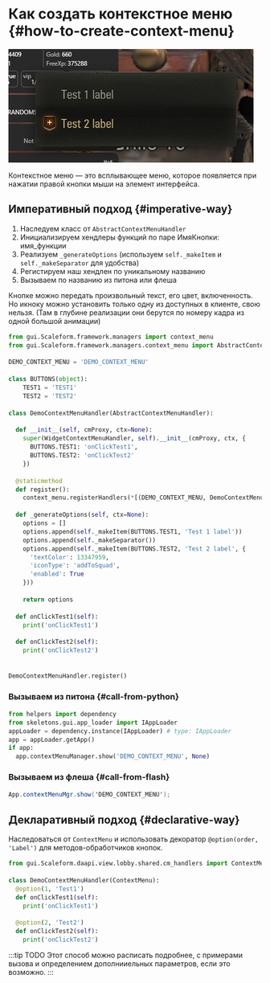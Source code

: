 # Как создать контекстное меню {#how-to-create-context-menu}

![demo](./assets/demo.png)

Контекстное меню — это всплывающее меню, которое появляется при нажатии правой кнопки мыши на элемент интерфейса.

## Императивный подход {#imperative-way}

1. Наследуем класс от `AbstractContextMenuHandler`
2. Инициализируем хендлеры функций по паре ИмяКнопки: имя_функции
3. Реализуем `_generateOptions` (используем `self._makeItem` и `self._makeSeparator` для удобства)
4. Регистируем наш хендлен по уникальному названию
5. Вызываем по названию из питона или флеша


Кнопке можно передать произвольный текст, его цвет, включенность. Но икноку можно установить только одну из доступных в клиенте, свою нельзя. (Там в глубине реализации они берутся по номеру кадра из одной большой анимации)

```python
from gui.Scaleform.framework.managers import context_menu
from gui.Scaleform.framework.managers.context_menu import AbstractContextMenuHandler

DEMO_CONTEXT_MENU = 'DEMO_CONTEXT_MENU'

class BUTTONS(object):
    TEST1 = 'TEST1'
    TEST2 = 'TEST2'

class DemoContextMenuHandler(AbstractContextMenuHandler):

  def __init__(self, cmProxy, ctx=None):
    super(WidgetContextMenuHandler, self).__init__(cmProxy, ctx, {
      BUTTONS.TEST1: 'onClickTest1',
      BUTTONS.TEST2: 'onClickTest2'
    })

  @staticmethod
  def register():
    context_menu.registerHandlers(*[(DEMO_CONTEXT_MENU, DemoContextMenuHandler)])

  def _generateOptions(self, ctx=None):
    options = []
    options.append(self._makeItem(BUTTONS.TEST1, 'Test 1 label'))
    options.append(self._makeSeparator())
    options.append(self._makeItem(BUTTONS.TEST2, 'Test 2 label', {
      'textColor': 13347959,
      'iconType': 'addToSquad',
      'enabled': True
    }))

    return options

  def onClickTest1(self):
    print('onClickTest1')

  def onClickTest2(self):
    print('onClickTest2')


DemoContextMenuHandler.register()
```

### Вызываем из питона {#call-from-python}
```python
from helpers import dependency
from skeletons.gui.app_loader import IAppLoader
appLoader = dependency.instance(IAppLoader) # type: IAppLoader
app = appLoader.getApp()
if app:
  app.contextMenuManager.show('DEMO_CONTEXT_MENU', None)
```

### Вызываем из флеша {#call-from-flash}
```actionscript
App.contextMenuMgr.show('DEMO_CONTEXT_MENU');
```

## Декларативный подход {#declarative-way}

Наследоваться от `ContextMenu` и использовать декоратор `@option(order, 'Label')` для методов-обработчиков кнопок.

```python
from gui.Scaleform.daapi.view.lobby.shared.cm_handlers import ContextMenu, option

class DemoContextMenuHandler(ContextMenu):
  @option(1, 'Test1')
  def onClickTest1(self):
    print('onClickTest1')

  @option(2, 'Test2')
  def onClickTest2(self):
    print('onClickTest2')
```

:::tip TODO
Этот способ можно расписать подробнее, с примерами вызова и определением дополнииельных параметров, если это возможно.
:::
